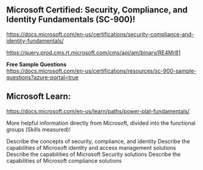 Microsoft Certified: Security, Compliance, and Identity Fundamentals (SC-900)!
-----------------

https://docs.microsoft.com/en-us/certifications/security-compliance-and-identity-fundamentals/

https://query.prod.cms.rt.microsoft.com/cms/api/am/binary/RE4Mr81

**Free Sample Questions**   
https://docs.microsoft.com/en-us/certifications/resources/sc-900-sample-questions?azure-portal=true

Microsoft Learn:
----------------

https://docs.microsoft.com/en-us/learn/paths/power-plat-fundamentals/


More helpful information directly from Microsoft, divided into the functional groups (Skills measured)!

Describe the concepts of security, compliance, and identity
Describe the capabilities of Microsoft identity and access management solutions
Describe the capabilities of Microsoft Security solutions
Describe the capabilities of Microsoft compliance solutions
